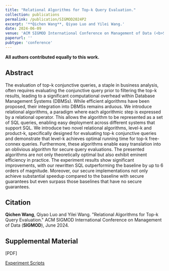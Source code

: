 ```yaml
---
title: "Relational Algorithms for Top-k Query Evaluation."
collection: publications
permalink: /publication/SIGMOD2024P2
excerpt: '**Qichen Wang**, Qiyao Luo and Yilei Wang.'
date: 2024-06-09
venue: 'ACM SIGMOD International Conference on Management of Data (<b>SIGMOD</b>)'
paperurl: ''
pubtype: 'conference'
---
```


**All authors contributed equally to this work.**

## Abstract

The evaluation of top-k conjunctive queries, a staple in business analysis, often requires evaluating the conjunctive query prior to filtering the top-k results, leading to a significant computational overhead within  Database Management Systems (DBMSs). While efficient algorithms have been proposed, their integration into DBMSs remains arduous. We introduce relational algorithms, a paradigm where each algorithmic step is expressed by a relational operator. This allows the algorithm to be represented as a set of SQL queries, enabling easy deployment across different systems that support SQL.  We introduce two novel relational algorithms, level-k and product-k, specifically designed for evaluating top-k conjunctive queries and demonstrate that level-k achieves optimal running time for top-k free-connex queries. Furthermore, these algorithms enable easy translation into an oblivious algorithm for secure query evaluations.  The presented algorithms are not only theoretically optimal but also exhibit eminent efficiency in practice. The experiment results show significant improvements, with our rewritten SQL outperforming the baseline by up to 6 orders of magnitude. Moreover, our secure implementations not only achieve substantial speedup compared to the baseline with secure guarantees but even surpass those baselines that have no secure guarantees.  

## Citation

**Qichen Wang**, Qiyao Luo and Yilei Wang. "Relational Algorithms for Top-k Query Evaluation." ACM SIGMOD International Conference on Management of Data (**SIGMOD**), June 2024. 

## Supplemental Material

[PDF]

[Experiment Scripts](https://github.com/lambdaSQL/TopK-CQ)


<!-- citation: 'Your Name, You. (2010). &quot;Paper Title Number 2.&quot; <i>Journal 1</i>. 1(2).'
This paper is about the number 2. The number 3 is left for future work.

[Download paper here](http://academicpages.github.io/files/paper2.pdf)

Recommended citation: Your Name, You. (2010). "Paper Title Number 2." <i>Journal 1</i>. 1(2). -->
